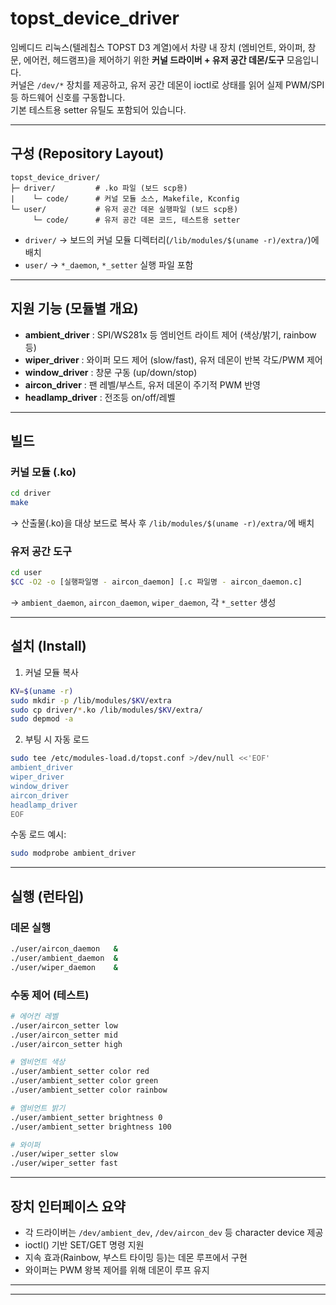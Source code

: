 # topst_device_driver

임베디드 리눅스(텔레칩스 TOPST D3 계열)에서 차량 내 장치 (엠비언트, 와이퍼, 창문, 에어컨, 헤드램프)을 제어하기 위한 **커널 드라이버 + 유저 공간 데몬/도구** 모음입니다.<br />
커널은 `/dev/*` 장치를 제공하고, 유저 공간 데몬이 ioctl로 상태를 읽어 실제 PWM/SPI 등 하드웨어 신호를 구동합니다.<br />
기본 테스트용 setter 유틸도 포함되어 있습니다.

---

## 구성 (Repository Layout)

```
topst_device_driver/
├─ driver/         # .ko 파일 (보드 scp용)
|    └─ code/      # 커널 모듈 소스, Makefile, Kconfig
└─ user/           # 유저 공간 데몬 실행파일 (보드 scp용)
     └─ code/      # 유저 공간 데몬 코드, 테스트용 setter
```

- `driver/` → 보드의 커널 모듈 디렉터리(`/lib/modules/$(uname -r)/extra/`)에 배치<br />
- `user/` → `*_daemon`, `*_setter` 실행 파일 포함

---

## 지원 기능 (모듈별 개요)

- **ambient_driver** : SPI/WS281x 등 엠비언트 라이트 제어 (색상/밝기, rainbow 등)<br />
- **wiper_driver** : 와이퍼 모드 제어 (slow/fast), 유저 데몬이 반복 각도/PWM 제어<br />
- **window_driver** : 창문 구동 (up/down/stop)<br />
- **aircon_driver** : 팬 레벨/부스트, 유저 데몬이 주기적 PWM 반영<br />
- **headlamp_driver** : 전조등 on/off/레벨<br />

---

## 빌드

### 커널 모듈 (.ko)
```bash
cd driver
make
```
→ 산출물(.ko)을 대상 보드로 복사 후 `/lib/modules/$(uname -r)/extra/`에 배치

### 유저 공간 도구
```bash
cd user
$CC -O2 -o [실행파일명 - aircon_daemon] [.c 파일명 - aircon_daemon.c]
```
→ `ambient_daemon`, `aircon_daemon`, `wiper_daemon`, 각 `*_setter` 생성

---

## 설치 (Install)

1) 커널 모듈 복사
```bash
KV=$(uname -r)
sudo mkdir -p /lib/modules/$KV/extra
sudo cp driver/*.ko /lib/modules/$KV/extra/
sudo depmod -a
```

2) 부팅 시 자동 로드
```bash
sudo tee /etc/modules-load.d/topst.conf >/dev/null <<'EOF'
ambient_driver
wiper_driver
window_driver
aircon_driver
headlamp_driver
EOF
```

수동 로드 예시:
```bash
sudo modprobe ambient_driver
```

---

## 실행 (런타임)

### 데몬 실행
```bash
./user/aircon_daemon   &
./user/ambient_daemon  &
./user/wiper_daemon    &
```

### 수동 제어 (테스트)
```bash
# 에어컨 레벨
./user/aircon_setter low
./user/aircon_setter mid
./user/aircon_setter high

# 엠비언트 색상
./user/ambient_setter color red
./user/ambient_setter color green
./user/ambient_setter color rainbow

# 엠비언트 밝기
./user/ambient_setter brightness 0
./user/ambient_setter brightness 100

# 와이퍼
./user/wiper_setter slow
./user/wiper_setter fast
```
---

## 장치 인터페이스 요약

- 각 드라이버는 `/dev/ambient_dev`, `/dev/aircon_dev` 등 character device 제공<br />
- ioctl() 기반 SET/GET 명령 지원<br />
- 지속 효과(Rainbow, 부스트 타이밍 등)는 데몬 루프에서 구현<br />
- 와이퍼는 PWM 왕복 제어를 위해 데몬이 루프 유지

---

---


